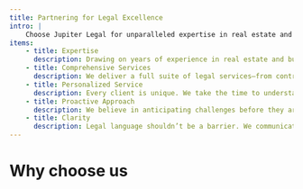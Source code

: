 ```yaml
---
title: Partnering for Legal Excellence
intro: |
    Choose Jupiter Legal for unparalleled expertise in real estate and business law. We distinguish ourselves through personalized attention, strategic solutions, and a proven track record of safeguarding client interests. Trust us to navigate complex legal landscapes, ensuring your investments and business ventures thrive with confidence.
items:
    - title: Expertise
      description: Drawing on years of experience in real estate and business law, our attorneys are committed to providing you with top-quality legal counsel. Our comprehensive knowledge ensures every solution we offer is both precise and effective.
    - title: Comprehensive Services
      description: We deliver a full suite of legal services—from contract drafting and due diligence to dispute resolution—ensuring that all your legal needs are managed under one roof. This integrated approach allows us to handle complex scenarios with efficiency and excellence.
    - title: Personalized Service
      description: Every client is unique. We take the time to understand your individual goals and challenges, tailoring our legal strategies to fit your specific requirements. This commitment to customization enhances the value and relevance of our counsel.
    - title: Proactive Approach
      description: We believe in anticipating challenges before they arise. By identifying potential legal issues early, we provide proactive advice and strategies to keep you ahead, minimizing risks and setting a robust foundation for your business and real estate ventures.
    - title: Clarity
      description: Legal language shouldn’t be a barrier. We communicate in clear, straightforward terms so that you fully understand your rights, obligations, and the rationale behind every legal strategy we recommend.
---
```


# Why choose us
